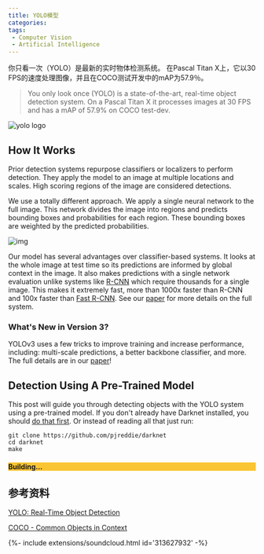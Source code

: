 ```yaml
---
title: YOLO模型
categories:
tags:
 - Computer Vision
 - Artificial Intelligence
---
```


你只看一次（YOLO）是最新的实时物体检测系统。 在Pascal Titan X上，它以30 FPS的速度处理图像，并且在COCO测试开发中的mAP为57.9％。

<!--more-->

> You only look once (YOLO) is a state-of-the-art, real-time object detection system. On a Pascal Titan X it processes images at 30 FPS and has a mAP of 57.9% on COCO test-dev.

![yolo logo](https://pjreddie.com/media/image/yologo_2.png)

## How It Works

Prior detection systems repurpose classifiers or localizers to perform detection. They apply the model to an image at multiple locations and scales. High scoring regions of the image are considered detections.

We use a totally different approach. We apply a single neural network to the full image. This network divides the image into regions and predicts bounding boxes and probabilities for each region. These bounding boxes are weighted by the predicted probabilities.

![img](https://pjreddie.com/media/image/sayit.jpg)

Our model has several advantages over classifier-based systems. It looks at the whole image at test time so its predictions are informed by global context in the image. It also makes predictions with a single network evaluation unlike systems like [R-CNN](https://github.com/rbgirshick/rcnn) which require thousands for a single image. This makes it extremely fast, more than 1000x faster than R-CNN and 100x faster than [Fast R-CNN](https://github.com/rbgirshick/fast-rcnn). See our [paper](https://pjreddie.com/media/files/papers/YOLOv3.pdf) for more details on the full system.

### What's New in Version 3?

YOLOv3 uses a few tricks to improve training and increase performance, including: multi-scale predictions, a better backbone classifier, and more. The full details are in our [paper](https://pjreddie.com/media/files/papers/YOLOv3.pdf)!

## Detection Using A Pre-Trained Model

This post will guide you through detecting objects with the YOLO system using a pre-trained model. If you don't already have Darknet installed, you should [do that first](https://pjreddie.com/darknet/install/). Or instead of reading all that just run:

```
git clone https://github.com/pjreddie/darknet
cd darknet
make
```

<div class="hero hero--center" style="background-color: #FAC533;">   <div class="hero__content">     <h4>Building...</h4>   </div> </div>

## 参考资料

[YOLO: Real-Time Object Detection](https://pjreddie.com/darknet/yolo/)

[COCO - Common Objects in Context](https://cocodataset.org/#detection-2020)

<div>{%- include extensions/soundcloud.html id='313627932' -%}</div>
